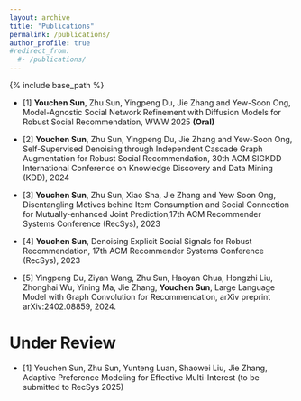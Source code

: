 ```yaml
---
layout: archive
title: "Publications"
permalink: /publications/
author_profile: true
#redirect_from:
  #- /publications/
---
```


{% include base_path %}




- [1] **Youchen Sun**, Zhu Sun, Yingpeng Du, Jie Zhang and Yew-Soon Ong, Model-Agnostic
Social Network Refinement with Diffusion Models for Robust Social Recommendation, WWW 2025 **(Oral)**

- [2] **Youchen Sun**, Zhu Sun, Yingpeng Du, Jie Zhang and Yew-Soon Ong, Self-Supervised Denoising
through Independent Cascade Graph Augmentation for Robust Social Recommendation, 30th ACM
SIGKDD International Conference on Knowledge Discovery and Data Mining (KDD), 2024

- [3] **Youchen Sun**, Zhu Sun, Xiao Sha, Jie Zhang and Yew Soon Ong, Disentangling Motives behind
Item Consumption and Social Connection for Mutually-enhanced Joint Prediction,17th ACM
Recommender Systems Conference (RecSys), 2023

- [4] **Youchen Sun**, Denoising Explicit Social Signals for Robust Recommendation, 17th ACM
Recommender Systems Conference (RecSys), 2023

- [5] Yingpeng Du, Ziyan Wang, Zhu Sun, Haoyan Chua, Hongzhi Liu, Zhonghai Wu, Yining
Ma, Jie Zhang, **Youchen Sun**, Large Language Model with Graph Convolution for Recommendation,
arXiv preprint arXiv:2402.08859, 2024.



Under Review
======
- [1] Youchen Sun, Zhu Sun, Yunteng Luan, Shaowei Liu, Jie Zhang, Adaptive Preference
Modeling for Effective Multi-Interest (to be submitted to RecSys 2025) 
